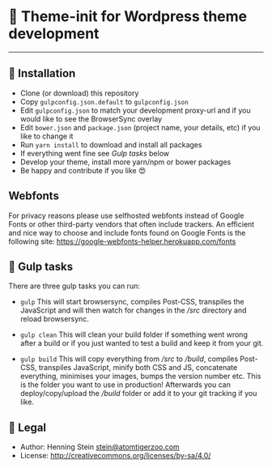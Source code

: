 # 🙏 Theme-init for Wordpress theme development

***

## 📄 Installation

- Clone (or download) this repository
- Copy `gulpconfig.json.default` to `gulpconfig.json`
- Edit `gulpconfig.json` to match your development proxy-url and if you 
  would like to see the BrowserSync overlay
- Edit `bower.json` and `package.json` (project name, your details, etc) if 
  you like to change it
- Run `yarn install` to download and install all packages
- If everything went fine see *Gulp tasks* below
- Develop your theme, install more yarn/npm or bower packages
- Be happy and contribute if you like 😍 


## Webfonts

For privacy reasons please use selfhosted webfonts instead of Google Fonts or
other third-party vendors that often include trackers. An efficient and nice 
way to choose and include fonts found on Google Fonts is the following site:
https://google-webfonts-helper.herokuapp.com/fonts


## 🔨 Gulp tasks

There are three gulp tasks you can run:

- `gulp`
This will start browsersync, compiles Post-CSS, transpiles the JavaScript and 
will then watch for changes in the */src* directory and reload browsersync.

- `gulp clean`
This will clean your build folder if something went wrong after a build or if 
you just wanted to test a build and keep it from your git.

- `gulp build`
This will copy everything from */src* to */build*, compiles Post-CSS, transpiles 
JavaScript, minify both CSS and JS, concatenate everything, minimises your images, 
bumps the version number etc. This is the folder you want to use in production!
Afterwards you can deploy/copy/upload the */build* folder or add it to your git 
tracking if you like. 


## 💬 Legal

- Author: Henning Stein <stein@atomtigerzoo.com>
- License: http://creativecommons.org/licenses/by-sa/4.0/
